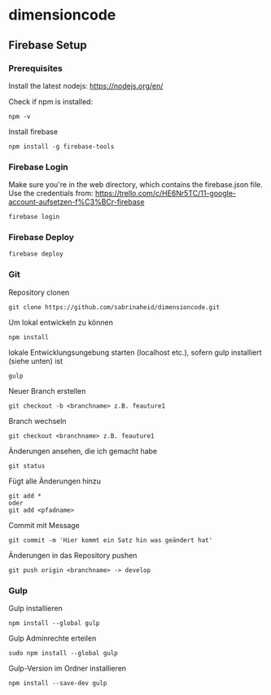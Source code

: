 # dimensioncode

## Firebase Setup

### Prerequisites
Install the latest nodejs: https://nodejs.org/en/

Check if npm is installed:
```
npm -v
```

Install firebase
```
npm install -g firebase-tools
```

### Firebase Login
Make sure you're in the web directory, which contains the firebase.json file.
Use the credentials from: https://trello.com/c/HE6Nr5TC/11-google-account-aufsetzen-f%C3%BCr-firebase
```
firebase login
```

### Firebase Deploy
```
firebase deploy
```

### Git
Repository clonen 
```
git clone https://github.com/sabrinaheid/dimensioncode.git
```

Um lokal entwickeln zu können
```
npm install
```

lokale Entwicklungsungebung starten (localhost etc.), sofern gulp installiert (siehe unten) ist
```
gulp
```

Neuer Branch erstellen
```
git checkout -b <branchname> z.B. feauture1
```

Branch wechseln
```
git checkout <branchname> z.B. feauture1
```


Änderungen ansehen, die ich gemacht habe
```
git status
```

Fügt alle Änderungen hinzu
```
git add *
oder
git add <pfadname>
```

Commit mit Message
```
git commit -m 'Hier kommt ein Satz hin was geändert hat'
```

Änderungen in das Repository pushen
```
git push origin <branchname> -> develop
```


### Gulp
Gulp installieren
```
npm install --global gulp
```
Gulp Adminrechte erteilen
```
sudo npm install --global gulp
```
Gulp-Version im Ordner installieren
```
npm install --save-dev gulp
```
